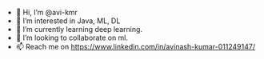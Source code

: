 - 👋 Hi, I’m @avi-kmr
- 👀 I’m interested in Java, ML, DL
- 🌱 I’m currently learning deep learning.
- 💞️ I’m looking to collaborate on ml.
- 📫 Reach me on https://www.linkedin.com/in/avinash-kumar-011249147/

<!---
avi-kmr/avi-kmr is a ✨ special ✨ repository because its `README.md` (this file) appears on your GitHub profile.
You can click the Preview link to take a look at your changes.
--->
